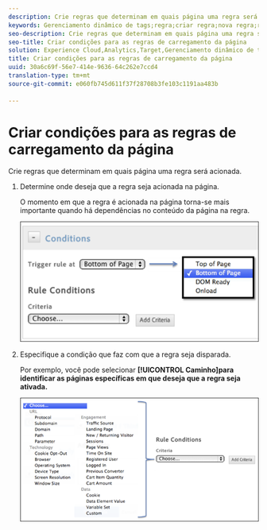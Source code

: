 ```yaml
---
description: Crie regras que determinam em quais página uma regra será acionada.
keywords: Gerenciamento dinâmico de tags;regra;criar regra;nova regra;regra de carregamento de página
seo-description: Crie regras que determinam em quais página uma regra será acionada.
seo-title: Criar condições para as regras de carregamento da página
solution: Experience Cloud,Analytics,Target,Gerenciamento dinâmico de tags
title: Criar condições para as regras de carregamento da página
uuid: 30a6c69f-56e7-414e-9636-64c262e7ccd4
translation-type: tm+mt
source-git-commit: e060fb745d611f37f28708b3fe103c1191aa483b

---
```



# Criar condições para as regras de carregamento da página

Crie regras que determinam em quais página uma regra será acionada.

1. Determine onde deseja que a regra seja acionada na página.

   O momento em que a regra é acionada na página torna-se mais importante quando há dependências no conteúdo da página na regra.

   ![](assets/conditions-page-load-rules1.png)

1. Especifique a condição que faz com que a regra seja disparada.

   Por exemplo, você pode selecionar **[!UICONTROL Caminho]para identificar as páginas específicas em que deseja que a regra seja ativada.**

   ![](assets/conditions-page-load-rules2.png)

